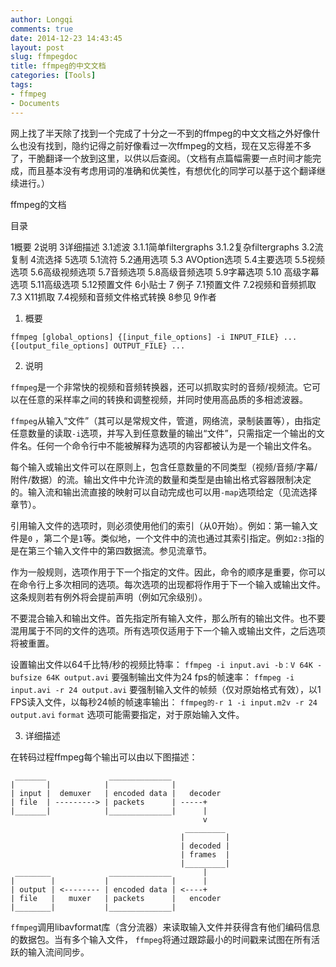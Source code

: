 ```yaml
---
author: Longqi
comments: true
date: 2014-12-23 14:43:45
layout: post
slug: ffmpegdoc
title: ffmpeg的中文文档
categories: [Tools]
tags:
- ffmpeg
- Documents
---
```


网上找了半天除了找到一个完成了十分之一不到的ffmpeg的中文文档之外好像什么也没有找到，隐约记得之前好像看过一次ffmpeg的文档，现在又忘得差不多了，干脆翻译一个放到这里，以供以后查阅。（文档有点篇幅需要一点时间才能完成，而且基本没有考虑用词的准确和优美性，有想优化的同学可以基于这个翻译继续进行。）

ffmpeg的文档

 目录

1概要
2说明
3详细描述
3.1滤波
3.1.1简单filtergraphs
3.1.2复杂filtergraphs
3.2流复制
4流选择
5选项
5.1流符
5.2通用选项
5.3 AVOption选项
5.4主要选项
5.5视频选项
5.6高级视频选项
5.7音频选项
5.8高级音频选项
5.9字幕选项
5.10 高级字幕选项
5.11高级选项
5.12预置文件
6小贴士
7 例子
7.1预置文件
7.2视频和音频抓取
7.3 X11抓取
7.4视频和音频文件格式转换
8参见
9作者

1. 概要

`ffmpeg [global_options] {[input_file_options] -i INPUT_FILE} ... {[output_file_options] OUTPUT_FILE} ...`

2. 说明

`ffmpeg`是一个非常快的视频和音频转换器，还可以抓取实时的音频/视频流。它可以在任意的采样率之间的转换和调整视频，并同时使用高品质的多相滤波器。

`ffmpeg`从输入“文件”（其可以是常规文件，管道，网络流，录制装置等），由指定任意数量的读取`-i`选项，并写入到任意数量的输出“文件”，只需指定一个输出的文件名。任何一个命令行中不能被解释为选项的内容都被认为是一个输出文件名。

每个输入或输出文件可以在原则上，包含任意数量的不同类型（视频/音频/字幕/附件/数据）的流。输出文件中允许流的数量和类型是由输出格式容器限制决定的。输入流和输出流直接的映射可以自动完成也可以用`-map`选项给定（见流选择章节）。

引用输入文件的选项时，则必须使用他们的索引（从0开始）。例如：第一输入文件是`0` ，第二个是`1`等。类似地，一个文件中的流也通过其索引指定。例如`2:3`指的是在第三个输入文件中的第四数据流。参见流章节。

作为一般规则，选项作用于下一个指定的文件。因此，命令的顺序是重要，你可以在命令行上多次相同的选项。每次选项的出现都将作用于下一个输入或输出文件。这条规则若有例外将会提前声明（例如冗余级别）。

不要混合输入和输出文件。首先指定所有输入文件，那么所有的输出文件。也不要混用属于不同的文件的选项。所有选项仅适用于下一个输入或输出文件，之后选项将被重置。

设置输出文件以64千比特/秒的视频比特率：
`ffmpeg -i input.avi -b：V 64K -bufsize 64K output.avi`
要强制输出文件为24 fps的帧速率：
`ffmpeg -i input.avi -r 24 output.avi`
要强制输入文件的帧频（仅对原始格式有效），以1 FPS读入文件，以每秒24帧的帧速率输出：
`ffmpeg的-r 1 -i input.m2v -r 24 output.avi`
`format` 选项可能需要指定，对于原始输入文件。

3. 详细描述

在转码过程ffmpeg每个输出可以由以下图描述：

	 _______              ______________
	|       |            |              |
	| input |  demuxer   | encoded data |   decoder
	| file  | ---------> | packets      | -----+
	|_______|            |______________|      |
	                                           v
	                                       _________
	                                      |         |
	                                      | decoded |
	                                      | frames  |
	                                      |_________|
	 ________             ______________       |
	|        |           |              |      |
	| output | <-------- | encoded data | <----+
	| file   |   muxer   | packets      |   encoder
	|________|           |______________|

`ffmpeg`调用libavformat库（含分流器）来读取输入文件并获得含有他们编码信息的数据包。当有多个输入文件， `ffmpeg`将通过跟踪最小的时间戳来试图在所有活跃的输入流间同步。
